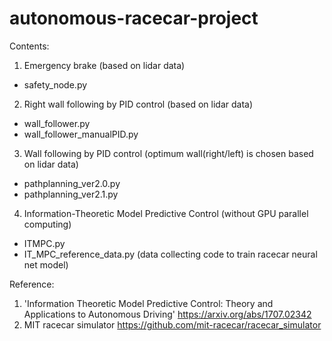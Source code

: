 # autonomous-racecar-project

Contents:
1) Emergency brake (based on lidar data)
  - safety_node.py
2) Right wall following by PID control (based on lidar data)
  - wall_follower.py
  - wall_follower_manualPID.py
3) Wall following by PID control (optimum wall(right/left) is chosen based on lidar data)
  - pathplanning_ver2.0.py
  - pathplanning_ver2.1.py
4) Information-Theoretic Model Predictive Control (without GPU parallel computing)
  - ITMPC.py
  - IT_MPC_reference_data.py (data collecting code to train racecar neural net model)
  

Reference:
1) 'Information Theoretic Model Predictive Control: Theory and Applications to Autonomous Driving'
https://arxiv.org/abs/1707.02342
2) MIT racecar simulator
https://github.com/mit-racecar/racecar_simulator
  
